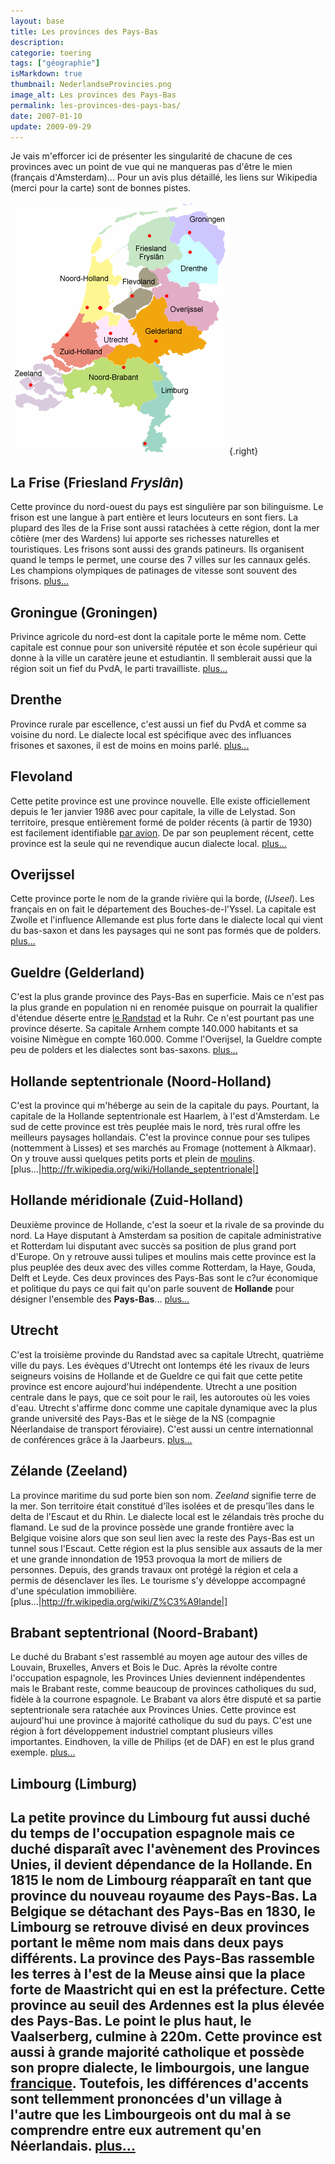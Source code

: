 ```yaml
---
layout: base
title: Les provinces des Pays-Bas
description: 
categorie: toering
tags: ["géographie"]
isMarkdown: true
thumbnail: NederlandseProvincies.png
image_alt: Les provinces des Pays-Bas
permalink: les-provinces-des-pays-bas/
date: 2007-01-10
update: 2009-09-29
---
```




Je vais m'efforcer ici de présenter les singularité de chacune de ces provinces avec un point de vue qui ne manqueras pas d'être le mien (français d'Amsterdam)... Pour un avis plus détaillé, les liens sur Wikipedia (merci pour la carte) sont de bonnes pistes. 

![Les provinces des Pays-Bas](NederlandseProvincies.png){.right}

<!-- HTML -->
<a name="Frise"></a>
<!-- / HTML -->
## La Frise (Friesland *Fryslân*)
Cette province du nord-ouest du pays est singulière par son bilinguisme. Le frison est une langue à part entière et leurs locuteurs en sont fiers. La plupard des îles de la Frise sont aussi ratachées à cette région, dont la mer côtière (mer des Wardens) lui apporte ses richesses naturelles et touristiques. Les frisons sont aussi des grands patineurs. Ils organisent quand le temps le permet, une course des 7 villes sur les cannaux gelés. Les champions olympiques de patinages de vitesse sont souvent des frisons.   [plus...](http://fr.wikipedia.org/wiki/Frise_%28province%29)

<!-- HTML -->
<a name="Groningue"></a>
<!-- / HTML -->
## Groningue (Groningen)
Privince agricole du nord-est dont la capitale porte le même nom. Cette capitale est connue pour son université réputée et son école supérieur qui donne à la ville un caratère jeune et estudiantin. Il semblerait aussi que la région soit un fief du PvdA, le parti travailliste.
  [plus...](http://fr.wikipedia.org/wiki/Groningue_%28province%29)

<!-- HTML -->
<a name="Drenthe"></a>
<!-- / HTML -->
## Drenthe
Province rurale par escellence, c'est aussi un fief du PvdA et comme sa voisine du nord. Le dialecte local est spécifique avec des influances frisones et saxones, il est de moins en moins parlé.
  [plus...](http://fr.wikipedia.org/wiki/Drenthe)

## Flevoland
Cette petite province est une province nouvelle. Elle existe officiellement depuis le 1er janvier 1986 avec pour capitale, la ville de Lelystad. Son territoire, presque entièrement formé de polder récents (à partir de 1930) est facilement identifiable [par avion](http://maps.google.nl/maps?f=q&hl=nl&q=lelystad&ie=UTF8&z=9&ll=52.542537,5.478058&spn=0.643086,2.746582&t=h&om=1). De par son peuplement récent, cette province est la seule qui ne revendique aucun dialecte local.
  [plus...](http://fr.wikipedia.org/wiki/Flevoland)

<!-- HTML -->
<a name="Overijssel"></a>
<!-- / HTML -->
## Overijssel
Cette province porte le nom de la grande rivière qui la borde, (*IJseel*). Les français en on fait le département des Bouches-de-l'Yssel. La capitale est Zwolle et l'influence Allemande est plus forte dans le dialecte local qui vient du bas-saxon et dans les paysages qui ne sont pas formés que de polders. 
  [plus...](http://fr.wikipedia.org/wiki/Overijssel)


<!-- HTML -->
<a name="Gueldre"></a>
<!-- / HTML -->
## Gueldre (Gelderland)
C'est la plus grande province des Pays-Bas en superficie. Mais ce n'est pas la plus grande en population ni en renomée puisque on pourrait la qualifier d'étendue déserte entre [le Randstad](/le-randstad) et la Ruhr. Ce n'est pourtant pas une province déserte. Sa capitale Arnhem compte 140.000 habitants et sa voisine Nimègue en compte 160.000. Comme l'Overijsel, la Gueldre compte peu de polders et les dialectes sont bas-saxons.
  [plus...](http://fr.wikipedia.org/wiki/Gueldre_%28province%29)

<!-- HTML -->
<a name="Hollande-septentrionale"></a>
<!-- / HTML -->
## Hollande septentrionale (Noord-Holland)
C'est la province qui m'héberge au sein de la capitale du pays. Pourtant, la capitale de la Hollande septentrionale est Haarlem, à l'est d'Amsterdam. Le sud de cette province est très peuplée mais le nord, très rural offre les meilleurs paysages hollandais. C'est la province connue pour ses tulipes (nottemment à Lisses) et ses marchés au Fromage (nottement à Alkmaar). On y trouve aussi quelques petits ports et plein de [moulins](/les-moulins-d-amsterdam).
  [plus...|http://fr.wikipedia.org/wiki/Hollande_septentrionale|]

<!-- HTML -->
<a name="Hollande--meridionale"></a>
<!-- / HTML -->
## Hollande méridionale (Zuid-Holland)
Deuxième province de Hollande, c'est la soeur et la rivale de sa provinde du nord. La Haye disputant à Amsterdam sa position de capitale administrative et Rotterdam lui disputant avec succès sa position de plus grand port d'Europe. On y retrouve aussi tulipes et moulins mais cette province est la plus peuplée des deux avec des villes comme Rotterdam, la Haye, Gouda, Delft et Leyde. Ces deux provinces des Pays-Bas sont le c?ur économique et politique du pays ce qui fait qu'on parle souvent de **Hollande** pour désigner l'ensemble des **Pays-Bas**...
  [plus...](http://fr.wikipedia.org/wiki/Hollande_m%C3%A9ridionale)

<!-- HTML -->
<a name="Utrecht"></a>
<!-- / HTML -->
## Utrecht
C'est la troisième provinde du Randstad avec sa capitale Utrecht, quatrième ville du pays. Les évèques d'Utrecht ont lontemps été les rivaux de leurs seigneurs voisins de Hollande et de Gueldre ce qui fait que cette petite province est encore aujourd'hui indépendente. Utrecht a une position centrale dans le pays, que ce soit pour le rail, les autoroutes  où les voies d'eau. Utrecht s'affirme donc comme une capitale dynamique avec la plus grande université des Pays-Bas et le siège de la NS (compagnie Néerlandaise de transport féroviaire). C'est aussi un centre internationnal de conférences grâce à la Jaarbeurs.
  [plus...](http://fr.wikipedia.org/wiki/Utrecht_%28province%29)

<!-- HTML -->
<a name="Zelande"></a>
<!-- / HTML -->
## Zélande (Zeeland)
La province maritime du sud porte bien son nom. *Zeeland* signifie terre de la mer. Son territoire était constitué d'îles isolées et de presqu'îles dans le delta de l'Escaut et du Rhin. Le dialecte local est le zélandais très proche du flamand. Le sud de la province possède une grande frontière avec la Belgique voisine alors que son seul lien avec la reste des Pays-Bas est un tunnel sous l'Escaut. Cette région est la plus sensible aux assauts de la mer et une grande innondation de 1953 provoqua la mort de miliers de personnes. Depuis, des grands travaux ont protégé la région et cela a permis de désenclaver les îles. Le tourisme s'y développe accompagné d'une spéculation immobilière.
  [plus...|http://fr.wikipedia.org/wiki/Z%C3%A9lande|]

<!-- HTML -->
<a name="Brabant-septentrional"></a>
<!-- / HTML -->
## Brabant septentrional (Noord-Brabant)
Le duché du Brabant s'est rassemblé au moyen age autour des villes de Louvain, Bruxelles, Anvers et Bois le Duc. Après la révolte contre l'occupation espagnole, les Provinces Unies deviennent indépendentes mais le Brabant reste, comme beaucoup de provinces catholiques du sud, fidèle à la courrone espagnole. Le Brabant va alors être disputé et sa partie septentrionale sera ratachée aux Provinces Unies. Cette province est aujourd'hui une province à majorité catholique du sud du pays. C'est une région à fort développement industriel comptant plusieurs villes importantes. Eindhoven, la ville de Philips (et de DAF) en est le plus grand exemple.
  [plus...](http://fr.wikipedia.org/wiki/Brabant_septentrional)

<!-- HTML -->
<a name="Limbourg"></a>
<!-- / HTML -->
## Limbourg (Limburg)
La petite province du Limbourg fut aussi duché du temps de l'occupation espagnole mais ce duché disparaît avec l'avènement des Provinces Unies, il devient dépendance de la Hollande. En 1815 le nom de Limbourg réapparaît en tant que province du nouveau royaume des Pays-Bas. La Belgique se détachant des Pays-Bas en 1830, **le Limbourg se retrouve divisé en deux provinces portant le même nom** mais dans deux pays différents. La province des Pays-Bas rassemble les terres à l'est de la Meuse ainsi que la place forte de Maastricht qui en est la préfecture. Cette province au seuil des Ardennes est la plus élevée des Pays-Bas. Le point le plus haut, le Vaalserberg, culmine à 220m. Cette province est aussi à grande majorité catholique et possède son propre dialecte, le limbourgois, une langue [francique](http://fr.wikipedia.org/wiki/Francique). Toutefois, les différences d'accents sont tellemment prononcées d'un village à l'autre que les Limbourgeois ont du mal à se comprendre entre eux autrement qu'en Néerlandais.
  [plus...](http://fr.wikipedia.org/wiki/Limbourg_%28Pays-Bas%29)
---